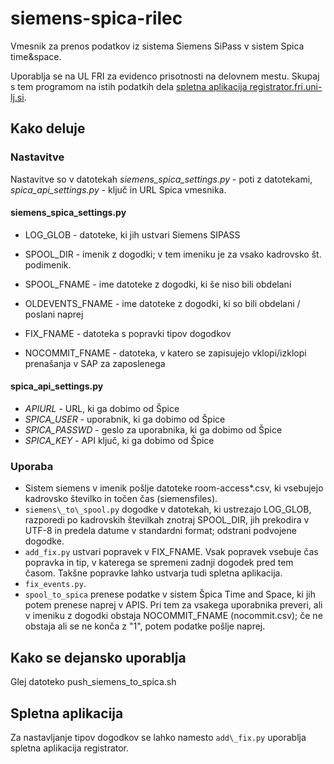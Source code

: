 # siemens-spica-rilec

Vmesnik za prenos podatkov iz sistema Siemens SiPass v sistem Spica time&space.

Uporablja se na UL FRI za evidenco prisotnosti na delovnem mestu. Skupaj s tem programom na istih podatkih dela [spletna aplikacija registrator.fri.uni-lj.si](https://github.com/polz113/registrator).

## Kako deluje

### Nastavitve

Nastavitve so v datotekah *siemens\_spica\_settings.py* - poti z datotekami, *spica_api_settings.py* - ključ in URL Spica vmesnika.

#### siemens\_spica\_settings.py

- LOG\_GLOB - datoteke, ki jih ustvari Siemens SIPASS
- SPOOL\_DIR - imenik z dogodki; v tem imeniku je za vsako kadrovsko št. podimenik.

- SPOOL\_FNAME - ime datoteke z dogodki, ki še niso bili obdelani
- OLDEVENTS\_FNAME - ime datoteke z dogodki, ki so bili obdelani / poslani naprej
- FIX\_FNAME - datoteka s popravki tipov dogodkov

- NOCOMMIT\_FNAME - datoteka, v katero se zapisujejo vklopi/izklopi prenašanja v SAP za zaposlenega

#### spica\_api\_settings.py

- *APIURL* - URL, ki ga dobimo od Špice
- *SPICA\_USER* - uporabnik, ki ga dobimo od Špice
- *SPICA\_PASSWD* - geslo za uporabnika, ki ga dobimo od Špice
- *SPICA\_KEY* - API ključ, ki ga dobimo od Špice

### Uporaba

- Sistem siemens v imenik pošlje datoteke room-access\*.csv, ki vsebujejo kadrovsko številko in točen čas (siemensfiles).
- `siemens\_to\_spool.py` dogodke v datotekah, ki ustrezajo LOG\_GLOB, razporedi po kadrovskih številkah znotraj SPOOL\_DIR, jih prekodira v UTF-8 in predela datume v standardni format; odstrani podvojene dogodke.
- `add_fix.py` ustvari popravek v FIX\_FNAME. Vsak popravek vsebuje čas popravka in tip, v katerega se spremeni zadnji dogodek pred tem časom. Takšne popravke lahko ustvarja tudi spletna aplikacija.
- `fix_events.py`.
- `spool_to_spica` prenese podatke v sistem Špica Time and Space, ki jih potem prenese naprej v APIS. Pri tem za vsakega uporabnika preveri, ali v imeniku z dogodki obstaja NOCOMMIT\_FNAME (nocommit.csv); če ne obstaja ali se ne konča z "1", potem podatke pošlje naprej.


## Kako se dejansko uporablja

Glej datoteko push\_siemens\_to\_spica.sh

## Spletna aplikacija

Za nastavljanje tipov dogodkov se lahko namesto `add\_fix.py` uporablja spletna aplikacija registrator.
